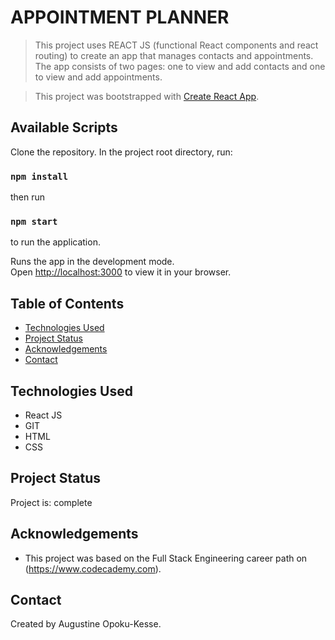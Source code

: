 # APPOINTMENT PLANNER
>This project uses REACT JS (functional React components and react routing) to create an app that manages contacts and appointments. The app consists of two pages: one to view and add contacts and one to view and add appointments.

>This project was bootstrapped with [Create React App](https://github.com/facebook/create-react-app).

## Available Scripts

Clone the repository. In the project root directory, run:

### `npm install`
then run
### `npm start`
to run the application.

Runs the app in the development mode.\
Open [http://localhost:3000](http://localhost:3000) to view it in your browser.

## Table of Contents
* [Technologies Used](#technologies-used)
* [Project Status](#project-status)
* [Acknowledgements](#acknowledgements)
* [Contact](#contact)


## Technologies Used
- React JS
- GIT
- HTML
- CSS


## Project Status
Project is: complete


## Acknowledgements
- This project was based on the Full Stack Engineering career path on (https://www.codecademy.com).


## Contact
Created by Augustine Opoku-Kesse.
